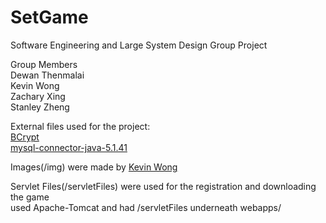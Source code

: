 # SetGame
Software Engineering and Large System Design Group Project

Group Members  
    Dewan Thenmalai  
    Kevin Wong  
    Zachary Xing  
    Stanley Zheng  


External files used for the project:  
    [BCrypt](http://mindrot.org/projects/jBCrypt/)  
    [mysql-connector-java-5.1.41](https://dev.mysql.com/downloads/connector/j/5.1.html)  

Images(/img) were made by [Kevin Wong](http://github.com/Kevin4494)  

Servlet Files(/servletFiles) were used for the registration and downloading the game  
    used Apache-Tomcat and had /servletFiles underneath webapps/  
